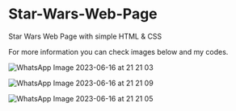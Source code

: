# Star-Wars-Web-Page
Star Wars Web Page with simple HTML &amp; CSS

For more information you can check images below and my codes.

![WhatsApp Image 2023-06-16 at 21 21 03](https://github.com/imacapella/Star-Wars-Web-Page/assets/101065086/aa1b7186-c702-42c9-8d28-deff4932ab87)

![WhatsApp Image 2023-06-16 at 21 21 09](https://github.com/imacapella/Star-Wars-Web-Page/assets/101065086/9ea8466e-88d2-46f5-980f-19849f2ff38e)

![WhatsApp Image 2023-06-16 at 21 21 05](https://github.com/imacapella/Star-Wars-Web-Page/assets/101065086/ab3f08dc-a5d7-4c59-bdbe-2e6c4457f5ea)
